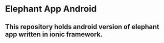 # Elephant App Android
## This repository holds android version of elephant app written in ionic framework.
